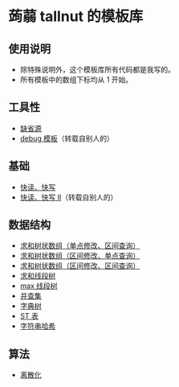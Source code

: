 # 蒟蒻 tallnut 的模板库

## 使用说明
- 除特殊说明外，这个模板库所有代码都是我写的。
- 所有模板中的数组下标均从 1 开始。

## 工具性
- [缺省源](https://tallnutliu.github.io/github-pages/2025/02/15/My-Templates-Default-Source.html)
- [debug 模板](https://tallnutliu.github.io/github-pages/2025/02/15/My-Templates-Debug-Template.html)（转载自别人的）

## 基础
- [快读、快写](https://tallnutliu.github.io/github-pages/2025/02/15/My-Templates-Qread&Qwrite-I.html)
- [快读、快写 Ⅱ](https://tallnutliu.github.io/github-pages/2025/02/15/My-Templates-Qread&Qwrite-II.html)（转载自别人的）

## 数据结构
- [求和树状数组（单点修改、区间查询）](https://tallnutliu.github.io/github-pages/2025/02/15/My-Templates-Summing-Fenwick-Tree-I.html)
- [求和树状数组（区间修改、单点查询）](https://tallnutliu.github.io/github-pages/2025/02/15/My-Templates-Summing-Fenwick-Tree-II.html)
- [求和树状数组（区间修改、区间查询）](https://tallnutliu.github.io/github-pages/2025/02/15/My-Templates-Summing-Fenwick-Tree-III.html)
- [求和线段树](https://tallnutliu.github.io/github-pages/2025/02/15/My-Templates-Summing-Segment-Tree.html)
- [max 线段树](https://tallnutliu.github.io/github-pages/2025/02/15/My-Templates-Max-Segment-Tree.html)
- [并查集](https://tallnutliu.github.io/github-pages/2025/02/15/My-Templates-DSU.html)
- [字典树](https://tallnutliu.github.io/github-pages/2025/02/15/My-Templates-Trie.html)
- [ST 表](https://tallnutliu.github.io/github-pages/2025/02/15/My-Templates-Sparse-Table.html)
- [字符串哈希](https://tallnutliu.github.io/github-pages/2025/02/15/My-Templates-String-Hash.html)

## 算法
- [离散化](https://tallnutliu.github.io/github-pages/2025/02/15/My-Templates-Discretization.html)
